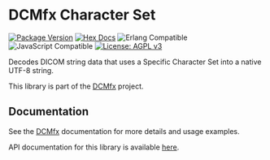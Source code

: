 # DCMfx Character Set

[![Package Version](https://img.shields.io/hexpm/v/dcmfx_character_set)](https://hex.pm/packages/dcmfx_character_set)
[![Hex Docs](https://img.shields.io/badge/hex-docs-ffaff3)](https://hexdocs.pm/dcmfx_character_set/)
![Erlang Compatible](https://img.shields.io/badge/target-erlang-a90432)
![JavaScript Compatible](https://img.shields.io/badge/target-javascript-f3e155)
[![License: AGPL v3](https://img.shields.io/badge/License-AGPLv3-blue.svg)](https://dcmfx.github.io/license)

Decodes DICOM string data that uses a Specific Character Set into a native UTF-8
string.

This library is part of the [DCMfx](https://dcmfx.github.io) project.

## Documentation

See the [DCMfx](https://dcmfx.github.io/about) documentation for more details
and usage examples.

API documentation for this library is available
[here](https://hexdocs.pm/dcmfx_anonymize).
